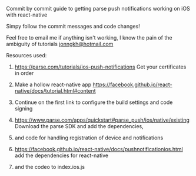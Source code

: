 Commit by commit guide to getting parse push notifications working on iOS with react-native

Simpy follow the commit messages and code changes!

Feel free to email me if anything isn't working, I know the pain of the ambiguity of tutorials
jonngkh@hotmail.com

Resources used:

1) https://parse.com/tutorials/ios-push-notifications Get your certificates in order

2) Make a hollow react-native app https://facebook.github.io/react-native/docs/tutorial.html#content

3) Continue on the first link to configure the build settings and code signing

4) https://www.parse.com/apps/quickstart#parse_push/ios/native/existing Download the parse SDK and add the dependencies,

5) and code for handling registration of device and notifications

6) https://facebook.github.io/react-native/docs/pushnotificationios.html add the dependencies for react-native

7) and the codeo to index.ios.js
